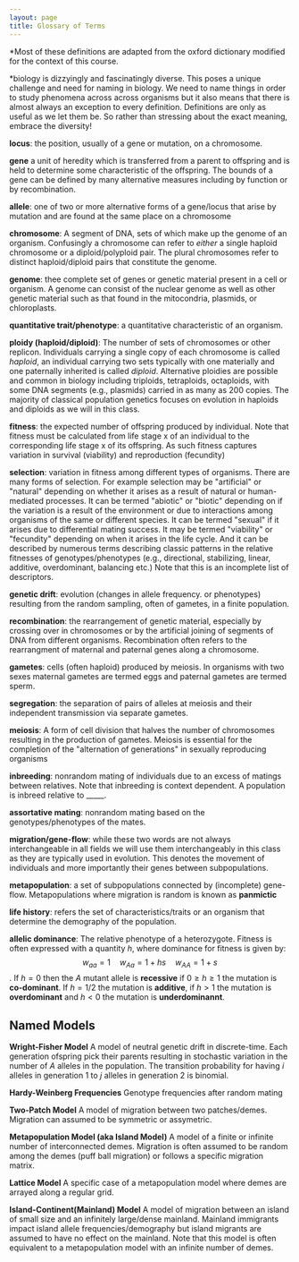 ```yaml
---
layout: page
title: Glossary of Terms
---
```

*Most of these definitions are adapted from the oxford dictionary modified for the context of this course.

*biology is dizzyingly and fascinatingly diverse. This poses a unique challenge and need for naming in biology. We need to name things in order to study phenomena across across organisms but it also means that there is almost always an exception to every definition. Definitions are only as useful as we let them be. So rather than stressing about the exact meaning, embrace the diversity!

**locus**: the position, usually of a gene or mutation, on a chromosome.

**gene** a unit of heredity which is transferred from a parent to offspring and is held to determine some characteristic of the offspring. The bounds of a gene can be defined by many alternative measures including by function or by recombination.

**allele**: one of two or more alternative forms of a gene/locus that arise by mutation and are found at the same place on a chromosome

**chromosome**: A segment of DNA, sets of which make up the genome of an organism. Confusingly a chromosome can refer to *either* a single haploid chromosome or a diploid/polyploid pair. The plural chromosomes refer to distinct haploid/diploid pairs that constitute the genome.

**genome**: thee complete set of genes or genetic material present in a cell or organism. A genome can consist of the nuclear genome as well as other genetic material such as that found in the mitocondria, plasmids, or chloroplasts.

**quantitative trait/phenotype**: a quantitative characteristic of an organism.

**ploidy (haploid/diploid)**: The number of sets of chromosomes or other replicon. Individuals carrying a single copy of each chromosome is called *haploid*, an individual carrying two sets typically with one materially and one paternally inherited is called *diploid*. Alternative ploidies are possible and common in biology including triploids, tetraploids, octaploids, with some DNA segments (e.g., plasmids) carried in as many as 200 copies. The majority of classical population genetics focuses on evolution in haploids and diploids as we will in this class.

**fitness**: the expected number of offspring produced by individual. Note that fitness must be calculated from life stage x of an individual to the corresponding life stage x of its offspring. As such fitness captures variation in survival (viability) and reproduction (fecundity)

**selection**: variation in fitness among different types of organisms. There are many forms of selection. For example selection may be "artificial" or "natural" depending on whether it arises as a result of natural or human-mediated processes. It can be termed "abiotic" or "biotic" depending on if the variation is a result of the environment or due to interactions among organisms of the same or different species. It can be termed "sexual" if it arises due to differential mating success. It may be termed "viability" or "fecundity" depending on when it arises in the life cycle. And it can be described by numerous terms describing classic patterns in the relative fitnesses of genotypes/phenotypes (e.g., directional, stabilizing, linear, additive, overdominant, balancing etc.) Note that this is an incomplete list of descriptors.

**genetic drift**: evolution (changes in allele frequency. or phenotypes) resulting from the random sampling, often of gametes, in a finite population.

**recombination**: the rearrangement of genetic material, especially by crossing over in chromosomes or by the artificial joining of segments of DNA from different organisms. Recombination often refers to the rearrangment of maternal and paternal genes along a chromosome.

**gametes**: cells (often haploid) produced by meiosis. In organisms with two sexes maternal gametes are termed eggs and paternal gametes are termed sperm.

**segregation**: the separation of pairs of alleles at meiosis and their independent transmission via separate gametes.

**meiosis**: A form of cell division that halves the number of chromosomes resulting in the production of gametes. Meiosis is essential for the completion of the "alternation of generations" in sexually reproducing organisms

**inbreeding**: nonrandom mating of individuals due to an excess of matings between relatives. Note that inbreeding is context dependent. A population is inbreed relative to _____.

**assortative mating**: nonrandom mating based on the genotypes/phenotypes of the mates.

**migration/gene-flow**: while these two words are not always interchangeable in all fields we will use them interchangeably in this class as they are typically used in evolution. This denotes the movement of individuals and more importantly their genes between subpopulations.

**metapopulation**: a set of subpopulations connected by (incomplete) gene-flow. Metapopulations where migration is random is known as **panmictic**

**life history**: refers the set of characteristics/traits or an organism that determine the demography of the population.

**allelic dominance**:  The relative phenotype of a heterozygote.  Fitness is often expressed with a quantity $h$, where dominance for fitness is given by: $$w_{aa}=1\quad w_{Aa}=1+hs \quad w_{AA}=1+s$$.  If $h=0$ then the $A$ mutant allele is **recessive** if $0\geq h\geq 1$ the mutation is **co-dominant**.  If $h=1/2$ the mutation is **additive**, if $h>1$ the mutation is **overdominant** and $h<0$ the mutation is **underdominannt**.

## Named Models

**Wright-Fisher Model** A model of neutral genetic drift in discrete-time.  Each generation ofspring pick their parents resulting in stochastic variation in the number of $A$ alleles in the population.  The transition probability for having $i$ alleles in generation 1 to $j$ alleles in generation 2 is binomial.

**Hardy-Weinberg Frequencies** Genotype frequencies after random mating

**Two-Patch Model** A model of migration between two patches/demes.  Migration can assumed to be symmetric or assymetric. 

**Metapopulation Model (aka Island Model)** A model of a finite or infinite number of interconnected demes. Migration is often assumed to be random among the demes (puff ball migration) or follows a specific migration matrix.

**Lattice Model** A specific case of a metapopulation model where demes are arrayed along a regular grid.

**Island-Continent(Mainland) Model** A model of migration between an island of small size and an infinitely large/dense mainland.  Mainland immigrants impact island allele frequencies/demography but island migrants are assumed to have no effect on the mainland.  Note that this model is often equivalent to a metapopulation model with an infinite number of demes.


